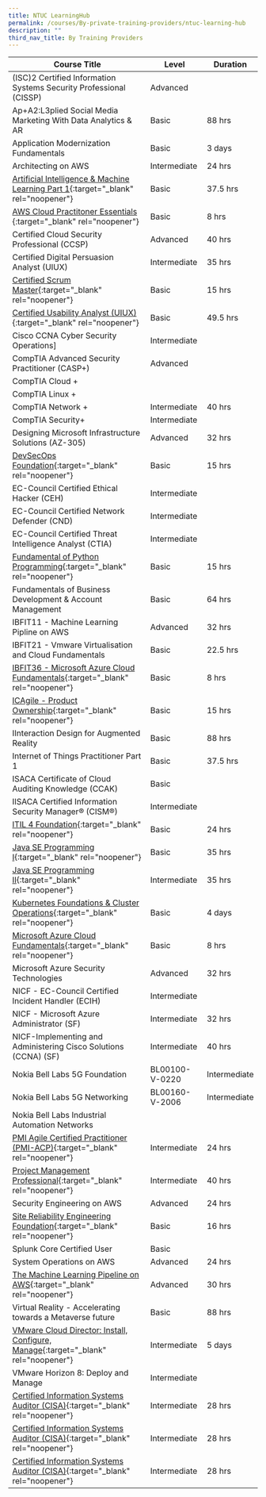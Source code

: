 ```yaml
---
title: NTUC LearningHub
permalink: /courses/By-private-training-providers/ntuc-learning-hub
description: ""
third_nav_title: By Training Providers
---
```

|Course Title  | Level | Duration |
| - | - | - | 
|(ISC)2 Certified Information Systems Security Professional (CISSP)|Advanced| |
|Ap+A2:L3plied Social Media Marketing With Data Analytics & AR|Basic|88 hrs |
|Application Modernization Fundamentals|Basic|3 days |
|Architecting on AWS |Intermediate|24 hrs |
|[Artificial Intelligence & Machine Learning Part 1](https://www.ntuclearninghub.com/en-gb/-/course/ai-and-machine-learning-part1){:target="_blank" rel="noopener"} |Basic|37.5 hrs |
|[AWS Cloud Practitoner Essentials ](https://www.ntuclearninghub.com/en-gb/-/course/aws-cloud-practitioner-essentials-2){:target="_blank" rel="noopener"} |Basic|8 hrs |
|Certified Cloud Security Professional (CCSP)|Advanced|40 hrs |
|Certified Digital Persuasion Analyst (UIUX)|Intermediate|35 hrs |
|[Certified Scrum Master](https://www.ntuclearninghub.com/en-gb/-/course/certified-scrum-master-csm){:target="_blank" rel="noopener"} |Basic|15 hrs |
|[Certified Usability Analyst (UIUX)](https://www.ntuclearninghub.com/en-gb/-/course/hfi-ux-1-usability-engineering-course){:target="_blank" rel="noopener"} |Basic|49.5 hrs |
|Cisco CCNA Cyber Security Operations]|Intermediate| |
|CompTIA Advanced Security Practitioner (CASP+)|Advanced| |
|CompTIA Cloud +|| |
|CompTIA Linux +|| |
|CompTIA Network +|Intermediate|40 hrs |
|CompTIA Security+|Intermediate| |
|Designing Microsoft Infrastructure Solutions (AZ-305)|Advanced|32 hrs |
|[DevSecOps Foundation](https://www.devopsinstitute.com/certifications/devsecops-foundation/){:target="_blank" rel="noopener"} |Basic|15 hrs |
|EC-Council Certified Ethical Hacker (CEH)|Intermediate| |
|EC-Council Certified Network Defender (CND)|Intermediate| |
|EC-Council Certified Threat Intelligence Analyst (CTIA)|Intermediate| |
|[Fundamental of Python Programming](https://www.ntuclearninghub.com/en-gb/-/course/fundamentals-of-python-programming){:target="_blank" rel="noopener"} |Basic|15 hrs |
|Fundamentals of Business Development & Account Management|Basic|64 hrs |
|IBFIT11 - Machine Learning Pipline on AWS|Advanced|32 hrs |
|IBFIT21 - Vmware Virtualisation and Cloud Fundamentals|Basic|22.5 hrs |
|[IBFIT36 - Microsoft Azure Cloud Fundamentals](https://www.ntuclearninghub.com/en-gb/-/course/microsoft-azure-fundamentals){:target="_blank" rel="noopener"} |Basic|8 hrs |
|[ICAgile - Product Ownership](https://www.ntuclearninghub.com/en-gb/-/course/icagile-agile-product-ownership){:target="_blank" rel="noopener"} |Basic|15 hrs |
|IInteraction Design for Augmented Reality|Basic|88 hrs |
|Internet of Things Practitioner Part 1|Basic|37.5 hrs |
|ISACA Certificate of Cloud Auditing Knowledge (CCAK)|Basic| |
|IISACA Certified Information Security Manager® (CISM®)|Intermediate| |
|[ITIL 4 Foundation](https://www.ntuclearninghub.com/en-gb/-/course/nicf-itil-4-foundation-sf){:target="_blank" rel="noopener"} |Basic|24 hrs |
|[Java SE Programming I](https://www.ntuclearninghub.com/en-gb/-/course/nicf-java-se-programming-i-sf){:target="_blank" rel="noopener"} |Basic|35 hrs |
|[Java SE Programming II](https://www.ntuclearninghub.com/en-gb/-/course/nicf-java-se-programming-ii-sf){:target="_blank" rel="noopener"} |Intermediate|35 hrs |
|[Kubernetes Foundations & Cluster Operations](https://mylearn.vmware.com/mgrReg/courses.cfm?ui=www_edu&a=one&id_subject=96906&rcode=CourseCatalog){:target="_blank" rel="noopener"} |Basic|4 days|
|[Microsoft Azure Cloud Fundamentals](https://www.ntuclearninghub.com/en-gb/-/course/microsoft-azure-fundamentals){:target="_blank" rel="noopener"} |Basic|8 hrs |
|Microsoft Azure Security Technologies|Advanced|32 hrs |
|NICF - EC-Council Certified Incident Handler (ECIH)|Intermediate| |
|NICF - Microsoft Azure Administrator (SF)|Intermediate|32 hrs |
|NICF-Implementing and Administering Cisco Solutions (CCNA) (SF)|Intermediate|40 hrs |
|Nokia Bell Labs 5G Foundation  | BL00100-V-0220|Intermediate| |
|Nokia Bell Labs 5G Networking| BL00160-V-2006|Intermediate| |
|Nokia Bell Labs Industrial Automation Networks|| |
|[PMI Agile Certified Practitioner (PMI-ACP)](https://www.ntuclearninghub.com/en-gb/-/course/nicf-pmi-agile-certified-practitioner-pmi-acp-sf){:target="_blank" rel="noopener"} |Intermediate|24 hrs |
|[Project Management Professional](https://www.ntuclearninghub.com/en-gb/-/course/nicf-project-management-professional-pmp-sf){:target="_blank" rel="noopener"} |Intermediate|40 hrs |
|Security Engineering on AWS|Advanced|24 hrs |
|[Site Reliability Engineering Foundation](https://www.ntuclearninghub.com/en-gb/-/course/nicf-site-reliability-engineering-foundation-sref-sf){:target="_blank" rel="noopener"} |Basic|16 hrs |
|Splunk Core Certified User|Basic| |
|System Operations on AWS|Advanced|24 hrs |
|[The Machine Learning Pipeline on AWS](https://www.ntuclearninghub.com/en-gb/-/course/the-machine-learning-pipeline-on-aws-2){:target="_blank" rel="noopener"} |Advanced|30 hrs |
|Virtual Reality - Accelerating towards a Metaverse future|Basic| 88 hrs|
|[VMware Cloud Director: Install, Configure, Manage](https://mylearn.vmware.com/mgrReg/courses.cfm?ui=www_edu&a=one&id_subject=97100&rcode=CourseCatalog){:target="_blank" rel="noopener"} |Intermediate|5 days |
|VMware Horizon 8: Deploy and Manage|Intermediate| |
|[Certified Information Systems Auditor (CISA)](https://www.bridgingminds.net/certified-information-systems-auditor/){:target="_blank" rel="noopener"} |Intermediate|28 hrs |
|[Certified Information Systems Auditor (CISA)](https://www.bridgingminds.net/certified-information-systems-auditor/){:target="_blank" rel="noopener"} |Intermediate|28 hrs |
|[Certified Information Systems Auditor (CISA)](https://www.bridgingminds.net/certified-information-systems-auditor/){:target="_blank" rel="noopener"} |Intermediate|28 hrs |